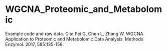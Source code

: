 # WGCNA_Proteomic_and_Metabolomic
Example code and raw data.
Cite
Pei G, Chen L, Zhang W. WGCNA Application to Proteomic and Metabolomic Data Analysis. Methods Enzymol. 2017, 585:135-158. 
